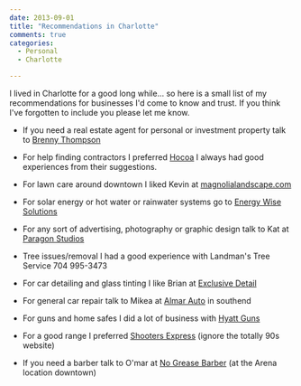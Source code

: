 ```yaml
---
date: 2013-09-01
title: "Recommendations in Charlotte"
comments: true
categories:
  - Personal
  - Charlotte

---
```


I lived in Charlotte for a good long while... so here is a small list of my recommendations for businesses
I'd come to know and trust. If you think I've forgotten to include you please let me know.

*	If you need a real estate agent for personal or investment property talk to [Brenny Thompson][6]

*	For help finding contractors I preferred [Hocoa][4] I always had good experiences from their suggestions.

*	For lawn care around downtown I liked Kevin at [magnolialandscape.com][1]<!--more-->

*	For solar energy or hot water or rainwater systems go to [Energy Wise Solutions][8]

*	For any sort of advertising, photography or graphic design talk to Kat at [Paragon Studios][9]

*	Tree issues/removal I had a good experience with Landman's Tree Service 704 995-3473

*	For car detailing and glass tinting I like Brian at [Exclusive Detail][10]

*	For general car repair talk to Mikea at [Almar Auto][7] in southend

*	For guns and home safes I did a lot of business with [Hyatt Guns][2]

*	For a good range I preferred [Shooters Express][3] (ignore the totally 90s website)

*	If you need a barber talk to O'mar at [No Grease Barber][5] (at the Arena location downtown)


[1]: http://magnolialandscape.com/
[2]: http://www.hyattguns.com/
[3]: http://www.shootersexpress.com/
[4]: http://www.hocoa.com/
[5]: http://nogrease.com/
[6]: http://brennemanthompson.com/
[7]: http://almarauto.com/
[8]: http://www.energywisesolutions.net/
[9]: http://paragonstudios.net/
[10]: http://exclusivedetail.com/

